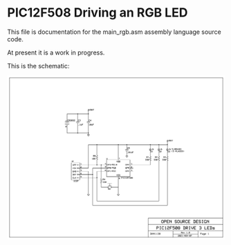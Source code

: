 # PIC12F508 Driving an RGB LED
This file is documentation for the main_rgb.asm assembly language source code.



At present it is a work in progress.



This is the schematic:

![](docs\PIC12F508_rgb.gif)